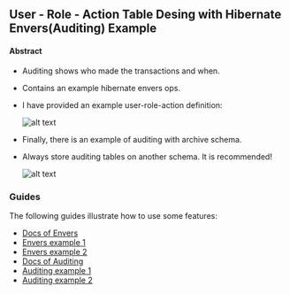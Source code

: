 ## User - Role - Action Table Desing with Hibernate Envers(Auditing) Example

#### Abstract
* Auditing shows who made the transactions and when.
* Contains an example hibernate envers ops.
* I have provided an example user-role-action definition:

  ![alt text](files/table_design.PNG)

* Finally, there is an example of auditing with archive schema.
* Always store auditing tables on another schema. It is recommended!

  ![alt text](files/Revision.PNG)


### Guides
The following guides illustrate how to use some features:

* [Docs of Envers](https://docs.jboss.org/envers/docs/)
* [Envers example 1](http://progressivecoder.com/setting-hibernate-envers-spring-boot/)
* [Envers example 2](https://www.baeldung.com/database-auditing-jpa)
* [Docs of Auditing](https://docs.spring.io/spring-data/jpa/docs/current/reference/html/#auditing)
* [Auditing example 1](https://dzone.com/articles/spring-data-jpa-auditing-automatically-the-good-stuff)
* [Auditing example 2](http://progressivecoder.com/spring-boot-jpa-auditing-example-with-auditoraware-interface/)
